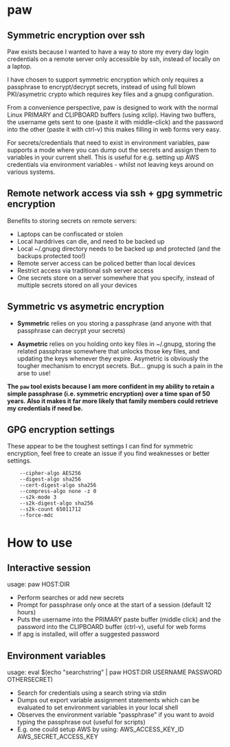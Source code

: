 paw
===

Symmetric encryption over ssh
-----------------------------

Paw exists because I wanted to have a way to store my every day login
credentials on a remote server only accessible by ssh, instead of locally on a
laptop.

I have chosen to support symmetric encryption which only requires a passphrase
to encrypt/decrypt secrets, instead of using full blown PKI/asymetric crypto
which requires key files and a gnupg configuration.

From a convenience perspective, paw is designed to work with the normal Linux
PRIMARY and CLIPBOARD buffers (using xclip). Having two buffers, the username
gets sent to one (paste it with middle-click) and the password into the other
(paste it with ctrl-v) this makes filling in web forms very easy.

For secrets/credentials that need to exist in environment variables, paw
supports a mode where you can dump out the secrets and assign them to variables
in your current shell. This is useful for e.g. setting up AWS credentials via
environment variables - whilst not leaving keys around on various systems.


Remote network access via ssh + gpg symmetric encryption
--------------------------------------------------------

Benefits to storing secrets on remote servers:

 - Laptops can be confiscated or stolen
 - Local harddrives can die, and need to be backed up
 - Local ~/.gnupg directory needs to be backed up and protected (and the
   backups protected too!)
 - Remote server access can be policed better than local devices
 - Restrict access via traditional ssh server access
 - One secrets store on a server somewhere that you specify, instead of
   multiple secrets stored on all your devices


Symmetric vs asymetric encryption
---------------------------------

 - **Symmetric** relies on you storing a passphrase (and anyone with that
   passphrase can decrypt your secrets)

 - **Asymetric** relies on you holding onto key files in ~/.gnupg, storing the
   related passphrase somewhere that unlocks those key files, and updating the
   keys whenever they expire. Asymetric is obviously the tougher mechanism to
   encrypt secrets. But... gnupg is such a pain in the arse to use!

**The `paw` tool exists because I am more confident in my ability to retain a
simple passphrase (i.e. symmetric encryption) over a time span of 50 years.
Also it makes it far more likely that family members could retrieve my
credentials if need be.**


GPG encryption settings
-----------------------

These appear to be the toughest settings I can find for symmetric encryption,
feel free to create an issue if you find weaknesses or better settings.

```
    --cipher-algo AES256
    --digest-algo sha256
    --cert-digest-algo sha256
    --compress-algo none -z 0
    --s2k-mode 3
    --s2k-digest-algo sha256
    --s2k-count 65011712
    --force-mdc
```


How to use
==========

Interactive session
-------------------

usage: paw HOST:DIR

 * Perform searches or add new secrets
 * Prompt for passphrase only once at the start of a session (default 12 hours)
 * Puts the username into the PRIMARY paste buffer (middle click) and the password
   into the CLIPBOARD buffer (ctrl-v), useful for web forms
 * If apg is installed, will offer a suggested password

Environment variables
---------------------

usage: eval $(echo "searchstring" | paw HOST:DIR USERNAME PASSWORD OTHERSECRET)

  * Search for credentials using a search string via stdin
  * Dumps out export variable assignment statements which can be evaluated to set
    environment variables in your local shell
  * Observes the environment variable "passphrase" if you want to avoid typing the
    passphrase out (useful for scripts)
  * E.g. one could setup AWS by using: AWS\_ACCESS\_KEY\_ID AWS\_SECRET\_ACCESS\_KEY

